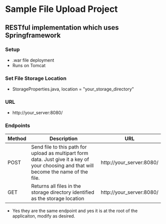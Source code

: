 # Sample File Upload Project
## RESTful implementation which uses Springframework

### Setup
- .war file deployment
- Runs on Tomcat

### Set File Storage Location
- StorageProperties.java, location = "your_storage_directory"

### URL
- http://your_server:8080/

### Endpoints
| Method | Description | URL |
| --------- | --------- | --------- |
| POST | Send file to this path for upload as multipart form data. Just give it a key of your choosing and that will become the name of the file. | http://your_server:8080/ |
| GET | Returns all files in the storage directory identified as the storage location | http://your_server:8080/ |
- Yes they are the same endpoint and yes it is at the root of the applicaiton, modify as desired.